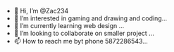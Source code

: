 - 👋 Hi, I’m @Zac234
- 👀 I’m interested in gaming and drawing and coding...
- 🌱 I’m currently learning web design ...
- 💞️ I’m looking to collaborate on smaller project  ...
- 📫 How to reach me byt phone 5872286543...

<!---
Zac234/Zac234 is a ✨ special ✨ repository because its `README.md` (this file) appears on your GitHub profile.
You can click the Preview link to take a look at your changes.
--->
